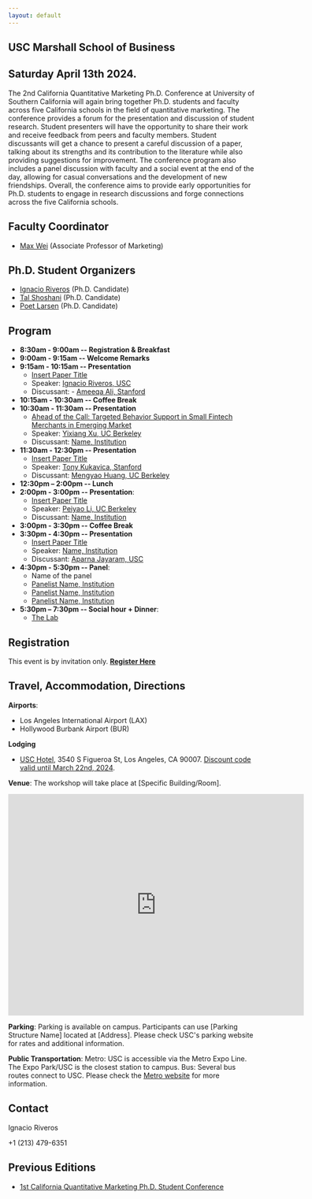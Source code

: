 ```yaml
---
layout: default
---
```


<style>
table {
  border-collapse: collapse;
  Table-Layout:fixed
}

table, th, td {
  border: 1px solid black;
  text-align: center; /* Aligns the text to the center */
  padding: 8px; /* Add some padding */
}

@media (max-width: 800px) {
  /* CSS that should be displayed if width is equal to or less than 800px goes here */
}

</style>

## USC Marshall School of Business
## Saturday April 13th 2024.

The 2nd California Quantitative Marketing Ph.D. Conference at University of Southern California will again bring together Ph.D. students and faculty across five California schools in the field of quantitative marketing. The conference provides a forum for the presentation and discussion of student research. Student presenters will have the opportunity to share their work and receive feedback from peers and faculty members. Student discussants will get a chance to present a careful discussion of a paper, talking about its strengths and its contribution to the literature while also providing suggestions for improvement. The conference program also includes a panel discussion with faculty and a social event at the end of the day, allowing for casual conversations and the development of new friendships. Overall, the conference aims to provide early opportunities for Ph.D. students to engage in research discussions and forge connections across the five California schools.


## Faculty Coordinator
- [Max Wei](https://www.marshall.usc.edu/personnel/yanhao-max-wei) (Associate Professor of Marketing)

## Ph.D. Student Organizers
- [Ignacio Riveros](https://www.marshall.usc.edu/personnel/ignacio-riveros) (Ph.D. Candidate)
- [Tal Shoshani](https://www.marshall.usc.edu/personnel/tal-shoshani)  (Ph.D. Candidate)
- [Poet Larsen](https://www.marshall.usc.edu/personnel/poet-larsen)  (Ph.D. Candidate)

## Program
- **8:30am - 9:00am -- Registration & Breakfast** 
- **9:00am - 9:15am -- Welcome Remarks** 
- **9:15am - 10:15am -- Presentation** 
  - [Insert Paper Title](https://www.example.com)
  - Speaker: [Ignacio Riveros, USC](https://ignacioriveros1.github.io/) 
  - Discussant: - [Ameeqa Ali, Stanford](https://www.gsb.stanford.edu/programs/phd/academic-experience/students/ameeqa-ali)
- **10:15am - 10:30am -- Coffee Break** 
- **10:30am - 11:30am -- Presentation**
  - [Ahead of the Call: Targeted Behavior Support in Small Fintech Merchants in Emerging Market](https://www.example.com)
  - Speaker: [Yixiang Xu, UC Berkeley](https://www.linkedin.com/in/yixiangxu/)
  - Discussant: [Name, Institution](https://www.example.com)
- **11:30am - 12:30pm -- Presentation**
  - [Insert Paper Title](https://www.example.com)
  - Speaker: [Tony Kukavica, Stanford](https://www.gsb.stanford.edu/programs/phd/academic-experience/students/tony-kukavica)
  - Discussant: [Mengyao Huang, UC Berkeley](https://www.linkedin.com/in/mengyao-huang-860ab1136/)
- **12:30pm – 2:00pm  -- Lunch**
- **2:00pm - 3:00pm -- Presentation**:
  - [Insert Paper Title](https://www.example.com) 
  - Speaker: [Peiyao Li, UC Berkeley](https://www.linkedin.com/in/peiyao-li-a823a5213/)
  - Discussant: [Name, Institution](https://www.example.com)
- **3:00pm - 3:30pm -- Coffee Break**
- **3:30pm - 4:30pm -- Presentation** 
  - [Insert Paper Title](https://www.example.com)
  - Speaker: [Name, Institution](https://www.example.com)
  - Discussant: [Aparna Jayaram, USC](https://www.marshall.usc.edu/personnel/aparna-jayaram)
- **4:30pm - 5:30pm -- Panel**:
  - Name of the panel
  - [Panelist Name, Institution](https://www.example.com)
  - [Panelist Name, Institution](https://www.example.com)
  - [Panelist Name, Institution](https://www.example.com)
- **5:30pm – 7:30pm -- Social hour + Dinner**:
  - [The Lab](https://maps.app.goo.gl/KVzDAbFmSbCSTm2dA)

## Registration
This event is by invitation only.
**[Register Here](https://docs.google.com/forms/d/e/1FAIpQLSe9vqEPPscsIziADM-i5fSl1cHyTUs05NZHYhXhrbsP-mQbMA/viewform?usp=sharing)**



## Travel, Accommodation, Directions

**Airports**:
- Los Angeles International Airport (LAX)
- Hollywood Burbank Airport (BUR)

**Lodging**
- [USC Hotel](https://uschotel.usc.edu), 3540 S Figueroa St, Los Angeles, CA 90007. [Discount code valid until March 22nd, 2024](https://be.synxis.com/?adult=1&arrive=2024-04-12&chain=24206&child=0&currency=USD&depart=2024-04-13&group=2404MARKET&hotel=5374&level=hotel&locale=en-US&rooms=1).

**Venue**:
The workshop will take place at [Specific Building/Room].
<iframe src="https://www.google.com/maps/embed?pb=!1m18!1m12!1m3!1d5485.094901784897!2d-118.28909116605334!3d34.018574839525556!2m3!1f0!2f0!3f0!3m2!1i1024!2i768!4f13.1!3m3!1m2!1s0x80c2c7e61a5fe2a5%3A0xd5c93aafa6055e2e!2sEscuela%20de%20negocios%20Marshall!5e0!3m2!1ses-419!2sus!4v1701995666735!5m2!1ses-419!2sus" width="600" height="450" style="border:0;" allowfullscreen="" loading="lazy" referrerpolicy="no-referrer-when-downgrade"></iframe> 

**Parking**:
Parking is available on campus. Participants can use [Parking Structure Name] located at [Address].
Please check USC's parking website for rates and additional information.

**Public Transportation**:
Metro: USC is accessible via the Metro Expo Line. The Expo Park/USC is the closest station to campus.
Bus: Several bus routes connect to USC. Please check the [Metro website](https://www.metro.net/riding/maps/) for more information.

## Contact

Ignacio Riveros

+1 (213) 479-6351

## Previous Editions
- [1st California Quantitative Marketing Ph.D. Student Conference](https://www.gsb.stanford.edu/faculty-research/faculty/conferences/california-quantitative-marketing-phd-conference)


